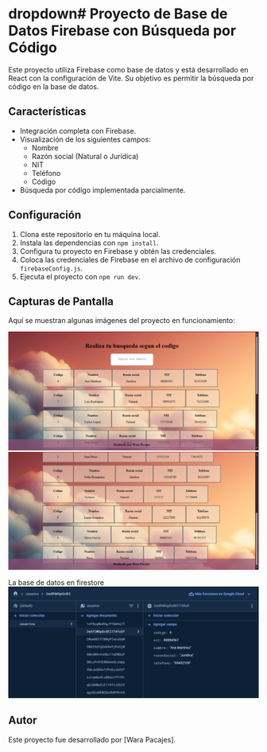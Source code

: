 # dropdown# Proyecto de Base de Datos Firebase con Búsqueda por Código

Este proyecto utiliza Firebase como base de datos y está desarrollado en React con la configuración de Vite. Su objetivo es permitir la búsqueda por código en la base de datos.

## Características

- Integración completa con Firebase.
- Visualización de los siguientes campos:
  - Nombre
  - Razón social (Natural o Jurídica)
  - NIT
  - Teléfono
  - Código
- Búsqueda por código implementada parcialmente.

## Configuración

1. Clona este repositorio en tu máquina local.
2. Instala las dependencias con `npm install`.
3. Configura tu proyecto en Firebase y obtén las credenciales.
4. Coloca las credenciales de Firebase en el archivo de configuración `firebaseConfig.js`.
5. Ejecuta el proyecto con `npm run dev`.

## Capturas de Pantalla

Aquí se muestran algunas imágenes del proyecto en funcionamiento:

![cap1](./dropdown/img/cap1.PNG)
![cap2](./dropdown/img/Cap2.PNG)

La base de datos en firestore
![firestore](./dropdown/img/Cap3.PNG)

## Autor

Este proyecto fue desarrollado por [Wara Pacajes].
